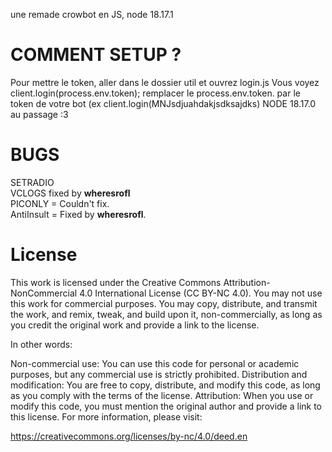 une remade crowbot en JS, node 18.17.1

# COMMENT SETUP ?
Pour mettre le token, aller dans le dossier util et ouvrez login.js
Vous voyez client.login(process.env.token);  remplacer le process.env.token. par le token de votre bot (ex client.login(MNJsdjuahdakjsdksajdks)
NODE 18.17.0 au passage :3 

# BUGS

SETRADIO <br> 
VCLOGS fixed by **wheresrofl** <br>
PICONLY = Couldn't fix. <br>
AntiInsult = Fixed by **wheresrofl**. <br>

# License

This work is licensed under the Creative Commons Attribution-NonCommercial 4.0 International License (CC BY-NC 4.0). You may not use this work for commercial purposes. You may copy, distribute, and transmit the work, and remix, tweak, and build upon it, non-commercially, as long as you credit the original work and provide a link to the license.

In other words:

Non-commercial use: You can use this code for personal or academic purposes, but any commercial use is strictly prohibited.
Distribution and modification: You are free to copy, distribute, and modify this code, as long as you comply with the terms of the license.
Attribution: When you use or modify this code, you must mention the original author and provide a link to this license.
For more information, please visit:

https://creativecommons.org/licenses/by-nc/4.0/deed.en

